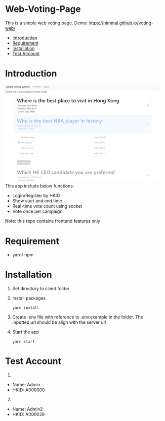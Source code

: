 # Web-Voting-Page

This is a simple web voting page. Demo: https://himmal.github.io/voting-web/

- [Introduction](#introduction)
- [Requirement](#requirement)
- [Installation](#installation)
- [Test Account](#test-account)

# Introduction

![Screenshot](/pic/screenshot.png)
This app include below functions:

- Login/Register by HKID
- Show start and end time
- Real-time vote count using socket
- Vote once per campaign

Note: this repo contains frontend features only

# Requirement

- yarn/ npm

# Installation

1. Set directory to client folder

2. Install packages
   ```shell
   yarn install
   ```
3. Create .env file with reference to .env.example in the folder. The inputted url should be align with the server url

4. Start the app
   ```shell
   yarn start
   ```

# Test Account

1.

- Name: Admin
- HKID: A000000

2.

- Name: Admin2
- HKID: A000029
